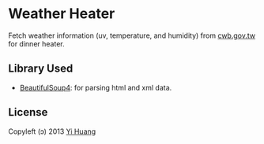 Weather Heater
==============

Fetch weather information (uv, temperature, and humidity) from [cwb.gov.tw] for dinner heater.

[cwb.gov.tw]: http://www.cwb.gov.tw/

Library Used
------------

* [BeautifulSoup4]: for parsing html and xml data.

[BeautifulSoup4]: http://www.crummy.com/software/BeautifulSoup/


License
-------

Copyleft (ↄ) 2013 [Yi Huang]

[Yi Huang]: http://github.com/telgniw
